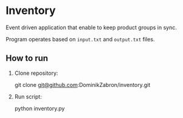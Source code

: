 # Inventory

Event driven application that enable to keep product groups in sync.

Program operates based on `input.txt` and `output.txt` files.

## How to run

1. Clone repository:

	git clone git@github.com:DominikZabron/inventory.git
	
2. Run script:
	
	python inventory.py
